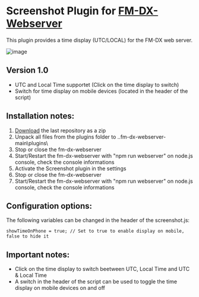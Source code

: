 # Screenshot Plugin for [FM-DX-Webserver](https://github.com/NoobishSVK/fm-dx-webserver)

This plugin provides a time display (UTC/LOCAL) for the FM-DX web server.

![image](https://github.com/user-attachments/assets/f6f1ae38-0738-4f7f-940c-2295831f40bb)




## Version 1.0

- UTC and Local Time supportet (Click on the time display to switch)
- Switch for time display on mobile devices (located in the header of the script)

## Installation notes:

1. [Download](https://github.com/Highpoint2000/webserver-time/releases) the last repository as a zip
2. Unpack all files from the plugins folder to ..fm-dx-webserver-main\plugins\ 
3. Stop or close the fm-dx-webserver
4. Start/Restart the fm-dx-webserver with "npm run webserver" on node.js console, check the console informations
5. Activate the Screenshot plugin in the settings
6. Stop or close the fm-dx-webserver
7. Start/Restart the fm-dx-webserver with "npm run webserver" on node.js console, check the console informations

## Configuration options:

The following variables can be changed in the header of the screenshot.js:

    showTimeOnPhone = true; // Set to true to enable display on mobile, false to hide it 

## Important notes:

- Click on the time display to switch beetween UTC, Local Time and UTC & Local Time
- A switch in the header of the script can be used to toggle the time display on mobile devices on and off
